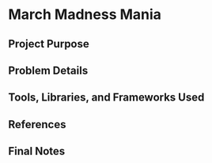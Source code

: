 # March Madness Mania

## Project Purpose

## Problem Details

## Tools, Libraries, and Frameworks Used

## References

## Final Notes
